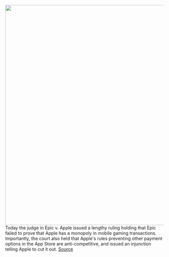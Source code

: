 <img src='https://cdn.vox-cdn.com/thumbor/JwWkWann6O2K7RVSwKoFYd0BC3M=/0x0:2040x1360/1200x800/filters:focal(857x517:1183x843)/cdn.vox-cdn.com/uploads/chorus_image/image/69841410/acastro_210831_1777_0003.0.jpg' width='700px' /><br/>
Today the judge in Epic v. Apple issued a lengthy ruling holding that Epic failed to prove that Apple has a monopoly in mobile gaming transactions. Importantly, the court also held that Apple's rules preventing other payment options in the App Store are anti-competitive, and issued an injunction telling Apple to cut it out.
<a href='https://www.theverge.com/2021/9/10/22667161/app-store-epic-ruling-difference-button-external-link'> Source <a/>